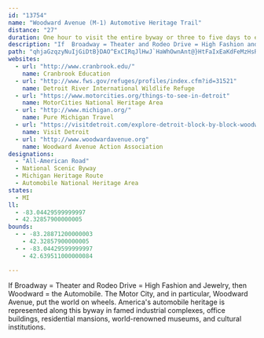 ```yaml
---
id: "13754"
name: "Woodward Avenue (M-1) Automotive Heritage Trail"
distance: "27"
duration: One hour to visit the entire byway or three to five days to enjoy the attractions
description: "If  Broadway = Theater and Rodeo Drive = High Fashion and Jewelry, then Woodward = the Automobile. The Motor City, and in particular, Woodward Avenue, put the world on wheels. America's automobile heritage is represented along this byway in famed industrial complexes, office buildings, residential mansions, world-renowned museums, and cultural institutions."
path: "qhjaGzqzyNuIjGiDtB}DAO^ExCIRqJlHwJ`HaWhOwnAnt@}HtFaIxEaKdFeMzHsRvKeOxJqn@b^oiElgC{c@bXwEjCkYvP[LU?sBhAsb@xWszBlrAiHhFsUtNgDjB_C`AwZrQyKzGyY|Psh@v[_N~HeIhF}F`FkLdLyZxX{FdFm@b@eOdNgn@bk@iu@`s@kXzW{BlBSNys@rr@u~CzxCcCrBkGtEmK|GoHzDoCjA}UtIyBfAkKfHyArAcD~DoBdDcLxUkClDaCdCcAx@yMrIc`@bVaGnE_rBjkB_GzEgKlGsDdCiBxA}CnCgClCoDpEaH`KcCxCsCxCqmArhAqkAngA}IxIoe@rb@sEpEeBhBaGlG}Ab@oP`@mEK}Ny@aA?{Hr@wHJ"
websites:
  - url: "http://www.cranbrook.edu/"
    name: Cranbrook Education
  - url: "http://www.fws.gov/refuges/profiles/index.cfm?id=31521"
    name: Detroit River International Wildlife Refuge
  - url: "https://www.motorcities.org/things-to-see-in-detroit"
    name: MotorCities National Heritage Area
  - url: "http://www.michigan.org/"
    name: Pure Michigan Travel
  - url: "https://visitdetroit.com/explore-detroit-block-by-block-woodward-avenue-edition/"
    name: Visit Detroit
  - url: "http://www.woodwardavenue.org"
    name: Woodward Avenue Action Association
designations:
  - "All-American Road"
  - National Scenic Byway
  - Michigan Heritage Route
  - Automobile National Heritage Area
states:
  - MI
ll:
  - -83.04429599999997
  - 42.32857900000005
bounds:
  - - -83.28871200000003
    - 42.32857900000005
  - - -83.04429599999997
    - 42.639511000000084

---
```


If  Broadway = Theater and Rodeo Drive = High Fashion and Jewelry, then Woodward = the Automobile. The Motor City, and in particular, Woodward Avenue, put the world on wheels. America's automobile heritage is represented along this byway in famed industrial complexes, office buildings, residential mansions, world-renowned museums, and cultural institutions.
